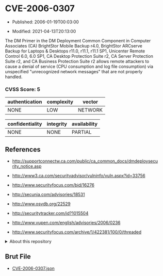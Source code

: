 # CVE-2006-0307

- Published: 2006-01-19T00:03:00

- Modified: 2021-04-13T20:13:00

The DM Primer in the DM Deployment Common Component in Computer Associates (CA) BrightStor Mobile Backup r4.0, BrightStor ARCserve Backup for Laptops & Desktops r11.0, r11.1, r11.1 SP1, Unicenter Remote Control 6.0, 6.0 SP1, CA Desktop Protection Suite r2, CA Server Protection Suite r2, and CA Business Protection Suite r2 allows remote attackers to cause a denial of service (CPU consumption and log file consumption) via unspecified "unrecognized network messages" that are not properly handled.

### CVSS Score: **5**

| authentication | complexity | vector |
| --- | --- | --- |
| NONE | LOW | NETWORK |

| confidentiality | integrity | availability |
| --- | --- | --- |
| NONE | NONE | PARTIAL |

## References

* http://supportconnectw.ca.com/public/ca_common_docs/dmdeploysecurity_notice.asp

* http://www3.ca.com/securityadvisor/vulninfo/vuln.aspx?id=33756

* http://www.securityfocus.com/bid/16276

* http://secunia.com/advisories/18531

* http://www.osvdb.org/22529

* http://securitytracker.com/id?1015504

* http://www.vupen.com/english/advisories/2006/0236

* http://www.securityfocus.com/archive/1/422381/100/0/threaded

<details>
<summary>About this repository</summary> 

  This repository is part of the project [Live Hack CVE](https://github.com/Live-Hack-CVE). Main website can be found [www.live-hack.org](https://www.live-hack.org) 
  
  Made by [Sn0wAlice](https://github.com/Sn0wAlice) for the people that care about security and need to have a feed of the latest CVEs. Hope you enjoy it, don't forget to star the repo and follow me on [Twitter](https://twitter.com/Sn0wAlice) and [Github](https://github.com/Sn0wAlice). And that is my [personnal website](https://www.alice-snow.me/)

  - [Home Page](https://github.com/Live-Hack-CVE)
  - [Framework](https://github.com/Live-Hack-CVE/cve-framework)
  - [CVE database](https://github.com/Live-Hack-CVE/full_database)
  - [Changelog](https://github.com/Live-Hack-CVE/Changelog)
</details>

## Brut File

* [CVE-2006-0307.json](https://raw.githubusercontent.com/Live-Hack-CVE/full_database/main/cves/2006/CVE-2006-0307.json)

